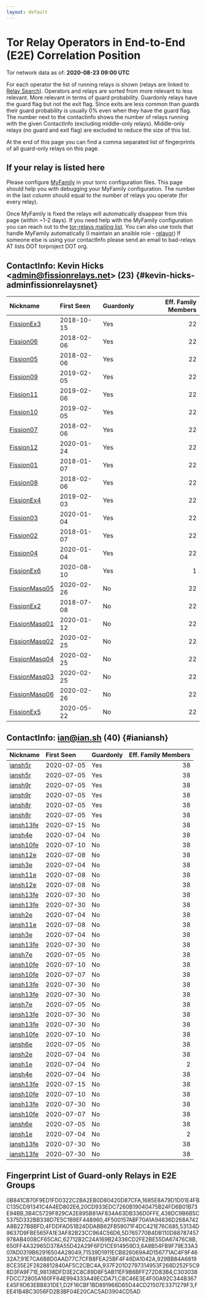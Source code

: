 ```yaml
---
layout: default
---
```



# Tor Relay Operators in End-to-End (E2E) Correlation Position

Tor network data as of: **2020-08-23 09:00 UTC**

For each operator the list of running relays is shown (relays are linked to [Relay Search](https://metrics.torproject.org/rs.html)).
Operators and relays are sorted from more relevant to less relevant. More relevant in terms of guard probability.
Guardonly relays have the guard flag but not the exit flag.
Since exits are less common than guards their guard probability is usually 0% even when they have the guard flag.
The number next to the contactinfo shows the number of relays running with the given ContactInfo (excluding middle-only relays).
Middle-only relays (no guard and exit flag) are excluded to reduce the size of this list.

At the end of this page you can find a comma separated list of fingerprints of all guard-only relays on this page.

## If your relay is listed here
Please configure [MyFamily](https://www.torproject.org/docs/tor-manual.html.en#MyFamily) in your torrc configuration files.
This page should help you with debugging your MyFamily configuration. The number in the last column should equal to the number of
relays you operate (for every relay).

Once MyFamily is fixed the relays will automatically disappear from this page (within ~1-2 days).
If you need help with the MyFamily configuration you can reach out to the
[tor-relays mailing list](https://lists.torproject.org/cgi-bin/mailman/listinfo/tor-relays).
You can also use tools that handle MyFamily automatically (I maintain an ansible role - 
[relayor](https://medium.com/@nusenu/deploying-tor-relays-with-ansible-6612593fa34d))
If someone else is using your contactInfo please send an email to bad-relays AT lists DOT torproject DOT org.


## ContactInfo: Kevin Hicks &lt;admin@fissionrelays.net&gt; (23) {#kevin-hicks-adminfissionrelaysnet}

| Nickname                                                                                                 | First Seen   | Guardonly   |   Eff. Family Members |
|:---------------------------------------------------------------------------------------------------------|:-------------|:------------|----------------------:|
| [FissionEx3](https://metrics.torproject.org/rs.html#details/4FDDFAD51B24DDABB62FB59071F4DC421E76C685)    | 2018-10-15   | Yes         |                    22 |
| [Fission06](https://metrics.torproject.org/rs.html#details/91E7CA6B8D0AAD77C7CFB8FEA25BF4F46DA1042A)     | 2018-02-06   | Yes         |                    22 |
| [Fission05](https://metrics.torproject.org/rs.html#details/71539D1911ECB826069A4D156771AC4F9F4632A7)     | 2018-02-06   | Yes         |                    22 |
| [Fission09](https://metrics.torproject.org/rs.html#details/98138DFD3E2C8C89D8F5AB11EF9B6BFF272D83B4)     | 2019-02-05   | Yes         |                    22 |
| [Fission11](https://metrics.torproject.org/rs.html#details/929BB84A68198CE35E2F2828812840AF5C2CBC4A)     | 2019-02-06   | Yes         |                    22 |
| [Fission10](https://metrics.torproject.org/rs.html#details/438DC9B6B5C5375D332BB338D7E5C1B9EF448960)     | 2019-02-05   | Yes         |                    22 |
| [Fission07](https://metrics.torproject.org/rs.html#details/5D765770B4DB110D88787457978AB4008CF65CAC)     | 2018-02-06   | Yes         |                    22 |
| [Fission12](https://metrics.torproject.org/rs.html#details/C303038FDCC72805A160FF64E994333A49ECDA71)     | 2020-01-24   | Yes         |                    22 |
| [Fission01](https://metrics.torproject.org/rs.html#details/62712B2C24A169B24336CD2FE2BE55DA67476C8B)     | 2018-01-07   | Yes         |                    22 |
| [Fission08](https://metrics.torproject.org/rs.html#details/53134D9637D9FBE565FA1E3AF82B23CC964C56D6)     | 2018-02-06   | Yes         |                    22 |
| [FissionEx4](https://metrics.torproject.org/rs.html#details/3B4C5729F829CA2E895B81AF834A63DB336D0FFE)    | 2019-02-03   | Yes         |                    22 |
| [Fission03](https://metrics.torproject.org/rs.html#details/4F500157ABF70A1A94636D268A742A8B227B8BFD)     | 2020-01-04   | Yes         |                    22 |
| [Fission02](https://metrics.torproject.org/rs.html#details/937F201D2797314953F268D252F5C98D3FA9F71E)     | 2018-01-07   | Yes         |                    22 |
| [Fission04](https://metrics.torproject.org/rs.html#details/0B841CB70F9ED1FD0322C2BA2EB0D80420D87CFA)     | 2020-01-04   | Yes         |                    22 |
| [FissionEx6](https://metrics.torproject.org/rs.html#details/20CD933EDC7260B19040475B24FD6B01B73E94BB)    | 2020-08-10   | Yes         |                     1 |
| [FissionMasq05](https://metrics.torproject.org/rs.html#details/41427448C41642832130C2C29AF1FEAC3B3EED35) | 2020-02-26   | No          |                    22 |
| [FissionEx2](https://metrics.torproject.org/rs.html#details/460E5B882770C19761BC5747541913DB2AD01E35)    | 2018-07-08   | No          |                    22 |
| [FissionMasq01](https://metrics.torproject.org/rs.html#details/4A411DD8EBBD539AA0090A305856B9C838F7F2D6) | 2020-01-12   | No          |                    22 |
| [FissionMasq02](https://metrics.torproject.org/rs.html#details/5FA7596FB2BA2C889337F8B82DD7127BBB240D4D) | 2020-02-25   | No          |                    22 |
| [FissionMasq04](https://metrics.torproject.org/rs.html#details/7533ABDA9027F40CF87FB6189AEBB1F43A132A0B) | 2020-02-25   | No          |                    22 |
| [FissionMasq03](https://metrics.torproject.org/rs.html#details/8628D2ACCA1C9BE596DED1DF9D0099BBDB1352B3) | 2020-02-25   | No          |                    22 |
| [FissionMasq06](https://metrics.torproject.org/rs.html#details/87357FCC2BF2C21F069714381BCA6C3E7EFCBD5D) | 2020-02-26   | No          |                    22 |
| [FissionEx5](https://metrics.torproject.org/rs.html#details/DE0421FBD771E6189205D353366874B1790185C7)    | 2020-05-22   | No          |                    22 |

## ContactInfo: ian@ian.sh (40) {#ianiansh}

| Nickname                                                                                             | First Seen   | Guardonly   |   Eff. Family Members |
|:-----------------------------------------------------------------------------------------------------|:-------------|:------------|----------------------:|
| [iansh5r](https://metrics.torproject.org/rs.html#details/FEE41B4BC3056FD2B3BF04E20CAC5AD3904CD5AD)   | 2020-07-05   | Yes         |                    38 |
| [iansh5r](https://metrics.torproject.org/rs.html#details/1685E8A79D1D01E4FBC135CD91341C4A4ED802E6)   | 2020-07-05   | Yes         |                    38 |
| [iansh9r](https://metrics.torproject.org/rs.html#details/650FF4A32965D378A55D42A29F6FD1CE914959D3)   | 2020-07-05   | Yes         |                    38 |
| [iansh9r](https://metrics.torproject.org/rs.html#details/C8C46E3E4F00A92C344B367E45F9D63EBB831DE1)   | 2020-07-05   | Yes         |                    38 |
| [iansh8r](https://metrics.torproject.org/rs.html#details/D2F16CBF1BD891968D65D44CD21507E3371279F3)   | 2020-07-05   | Yes         |                    38 |
| [iansh8r](https://metrics.torproject.org/rs.html#details/6A8B54FB9F79E33A307AD0319B62916504A28049)   | 2020-07-05   | Yes         |                    38 |
| [iansh13fe](https://metrics.torproject.org/rs.html#details/0C9D7DB63BE030E5CA32E25606632AEB85840F4C) | 2020-07-15   | No          |                    38 |
| [iansh4e](https://metrics.torproject.org/rs.html#details/0F59911D698D3FFE2433B7AB31362FB1EA10237F)   | 2020-07-04   | No          |                    38 |
| [iansh10fe](https://metrics.torproject.org/rs.html#details/32B4A9F85DC6BFE90DF914C4BAEC5F4EAC793897) | 2020-07-10   | No          |                    38 |
| [iansh12e](https://metrics.torproject.org/rs.html#details/3466C887F0F53CA5F65662F601A57F329DB460E9)  | 2020-07-08   | No          |                    38 |
| [iansh3e](https://metrics.torproject.org/rs.html#details/3CF2646DE677C7A4FD5AE513A6AC59101879A90F)   | 2020-07-04   | No          |                    38 |
| [iansh11e](https://metrics.torproject.org/rs.html#details/462D81E70F753A19C429E31086254DD15034CC9B)  | 2020-07-08   | No          |                    38 |
| [iansh12e](https://metrics.torproject.org/rs.html#details/4FDC3AE93CD2F81D1B64D94075F6418C06A55314)  | 2020-07-08   | No          |                    38 |
| [iansh13fe](https://metrics.torproject.org/rs.html#details/51D3F56EC4543E191B13E614A298ECBC35BEA92E) | 2020-07-30   | No          |                    38 |
| [iansh13fe](https://metrics.torproject.org/rs.html#details/5333C98E703385743AE931ECC929C5E4B32A0CD0) | 2020-07-30   | No          |                    38 |
| [iansh2e](https://metrics.torproject.org/rs.html#details/5F29C863F69E9C3B7BD1841B3504FD4173BFA475)   | 2020-07-04   | No          |                    38 |
| [iansh11e](https://metrics.torproject.org/rs.html#details/65BBE89EF47A0440A72402C40645C9315ADD55F8)  | 2020-07-08   | No          |                    38 |
| [iansh3e](https://metrics.torproject.org/rs.html#details/670507CA6CF7697E6027728CC28BB0AEF1DE1E7C)   | 2020-07-04   | No          |                    38 |
| [iansh13fe](https://metrics.torproject.org/rs.html#details/6DCDE835D65C0CC5F8523B42C9FBB7D130E1472D) | 2020-07-30   | No          |                    38 |
| [iansh7e](https://metrics.torproject.org/rs.html#details/73C4C4AE90A8F83D3A091B395C7D5B913D50604D)   | 2020-07-05   | No          |                    38 |
| [iansh10fe](https://metrics.torproject.org/rs.html#details/7777F9186C01E44F4A55B7300B19D05B9150588C) | 2020-07-10   | No          |                    38 |
| [iansh10fe](https://metrics.torproject.org/rs.html#details/78D1C8763DE548839DDA41C95E7796DD43240355) | 2020-07-07   | No          |                    38 |
| [iansh13fe](https://metrics.torproject.org/rs.html#details/7AF8C3C1E0E93D2B9E07C2663DE45B6DF28ED38B) | 2020-07-30   | No          |                    38 |
| [iansh13fe](https://metrics.torproject.org/rs.html#details/845C551529FDF63E6FB8C6802F1DF35998DB0FEC) | 2020-07-30   | No          |                    38 |
| [iansh7e](https://metrics.torproject.org/rs.html#details/889C9C1821CAB437ABAA9286E07D3141179F043A)   | 2020-07-05   | No          |                    38 |
| [iansh13fe](https://metrics.torproject.org/rs.html#details/92BE02DD3B76061222898FA81268C074046846E9) | 2020-07-30   | No          |                    38 |
| [iansh13fe](https://metrics.torproject.org/rs.html#details/A14993020CC672AE519B1F1C9679CE0982C9733F) | 2020-07-30   | No          |                    38 |
| [iansh10fe](https://metrics.torproject.org/rs.html#details/A8B44F6FFBDF35F7B0ED6C17E1FD2EDC34F244E9) | 2020-07-10   | No          |                    38 |
| [iansh6e](https://metrics.torproject.org/rs.html#details/B0B0D34D0C207589B54D514E8F3AD1D1C6C014CB)   | 2020-07-05   | No          |                    38 |
| [iansh2e](https://metrics.torproject.org/rs.html#details/B0B85C0C0E7B621D0B7BF17FDA0427F3640691FA)   | 2020-07-04   | No          |                    38 |
| [iansh1e](https://metrics.torproject.org/rs.html#details/B7672AEBF08AE9F50DB571C234EAE213B483A17A)   | 2020-07-04   | No          |                     2 |
| [iansh4e](https://metrics.torproject.org/rs.html#details/C554F4F1EF719D33AA612457960C889F1FB64A4B)   | 2020-07-04   | No          |                    38 |
| [iansh13fe](https://metrics.torproject.org/rs.html#details/C866C38DA2D102CD88E138F0AF3A9D6B72606730) | 2020-07-15   | No          |                    38 |
| [iansh10fe](https://metrics.torproject.org/rs.html#details/D565D581498D9DBA9AF66DC93919157835B8759C) | 2020-07-10   | No          |                    38 |
| [iansh13fe](https://metrics.torproject.org/rs.html#details/D76C97B6116E7A153B67B77B656F9C5E8D65D3C1) | 2020-07-30   | No          |                    38 |
| [iansh10fe](https://metrics.torproject.org/rs.html#details/D7FE95EA78176F3F8566A7498A928E53D19DFAE5) | 2020-07-07   | No          |                    38 |
| [iansh6e](https://metrics.torproject.org/rs.html#details/D937890C0A73F83E42FEDE3CA8B1BA80A59A29C0)   | 2020-07-05   | No          |                    38 |
| [iansh1e](https://metrics.torproject.org/rs.html#details/DC5C62F61B46EE4B19FD8BC23714B4B8D7D9BBFE)   | 2020-07-04   | No          |                     2 |
| [iansh13fe](https://metrics.torproject.org/rs.html#details/E0C3346EBDB9746185D574B92E503DC9AEB160BE) | 2020-07-30   | No          |                    38 |
| [iansh13fe](https://metrics.torproject.org/rs.html#details/FEA045FF57EE6A7E318DAF72AF916B5F8B0F4997) | 2020-07-30   | No          |                    38 |


## Fingerprint List of Guard-only Relays in E2E Groups

0B841CB70F9ED1FD0322C2BA2EB0D80420D87CFA,1685E8A79D1D01E4FBC135CD91341C4A4ED802E6,20CD933EDC7260B19040475B24FD6B01B73E94BB,3B4C5729F829CA2E895B81AF834A63DB336D0FFE,438DC9B6B5C5375D332BB338D7E5C1B9EF448960,4F500157ABF70A1A94636D268A742A8B227B8BFD,4FDDFAD51B24DDABB62FB59071F4DC421E76C685,53134D9637D9FBE565FA1E3AF82B23CC964C56D6,5D765770B4DB110D88787457978AB4008CF65CAC,62712B2C24A169B24336CD2FE2BE55DA67476C8B,650FF4A32965D378A55D42A29F6FD1CE914959D3,6A8B54FB9F79E33A307AD0319B62916504A28049,71539D1911ECB826069A4D156771AC4F9F4632A7,91E7CA6B8D0AAD77C7CFB8FEA25BF4F46DA1042A,929BB84A68198CE35E2F2828812840AF5C2CBC4A,937F201D2797314953F268D252F5C98D3FA9F71E,98138DFD3E2C8C89D8F5AB11EF9B6BFF272D83B4,C303038FDCC72805A160FF64E994333A49ECDA71,C8C46E3E4F00A92C344B367E45F9D63EBB831DE1,D2F16CBF1BD891968D65D44CD21507E3371279F3,FEE41B4BC3056FD2B3BF04E20CAC5AD3904CD5AD